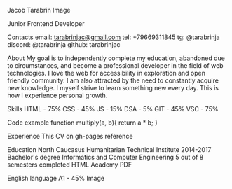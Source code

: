 Jacob Tarabrin
Image

Junior Frontend Developer

Contacts
email: tarabrinjac@gmail.com
tel: +79669311845
tg: @tarabrinja
discord: @tarabrinja
github: tarabrinjac

About
My goal is to independently complete my education, abandoned due to circumstances, and become a professional developer in the field of web technologies. I love the web for accessibility in exploration and open friendly community. I am also attracted by the need to constantly acquire new knowledge. I myself strive to learn something new every day. This is how I experience personal growth.

Skills
HTML - 75%
CSS - 45%
JS - 15%
DSA - 5%
GIT - 45%
VSC - 75%

Code example
function multiply(a, b){
  return a * b;
}

Experience
This CV on gh-pages reference

Education
North Caucasus Humanitarian Technical Institute 2014-2017
Bachelor's degree
Informatics and Computer Engineering
5 out of 8 semesters completed
HTML Academy
PDF

English language
A1 - 45%
Image
